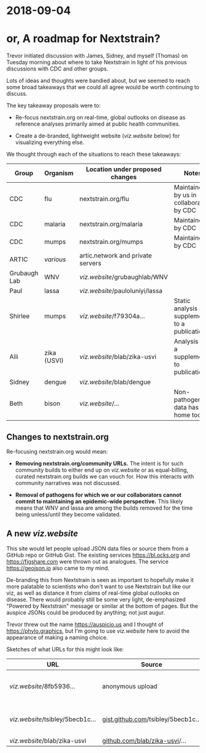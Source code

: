# 2018-09-04

# or, A roadmap for Nextstrain?

Trevor initiated discussion with James, Sidney, and myself (Thomas) on Tuesday
morning about where to take Nextstrain in light of his previous discussions
with CDC and other groups.

Lots of ideas and thoughts were bandied about, but we seemed to reach some
broad takeaways that we could all agree would be worth continuing to discuss.

The key takeaway proposals were to:

* Re-focus nextstrain.org on real-time, global outlooks on disease as reference
  analyses primarily aimed at public health communities.

* Create a de-branded, lightweight website (_viz.website_ below) for
  visualizing everything else.

We thought through each of the situations to reach these takeaways:

Group           | Organism    | Location under proposed changes           | Notes
-----           | --------    | -------------------------------           | -----
CDC             | flu         | nextstrain.org/flu                        | Maintained by us in collaboration by CDC
CDC             | malaria     | nextstrain.org/malaria                    | Maintained by CDC
CDC             | mumps       | nextstrain.org/mumps                      | Maintained by CDC
ARTIC           | _various_   | artic.network and private servers         |
Grubaugh Lab    | WNV         | _viz.website_/grubaughlab/WNV             |
Paul            | lassa       | _viz.website_/pauloluniyi/lassa           |
Shirlee         | mumps       | _viz.website_/f79304a…                    | Static analysis as a supplement to a publication
Alli            | zika (USVI) | _viz.website_/blab/zika-usvi              | Analysis as a supplement to publications
Sidney          | dengue      | _viz.website_/blab/dengue                 |
Beth            | bison       | _viz.website_/…                           | Non-pathogenic data has a home too!


## Changes to nextstrain.org

Re-focusing nextstrain.org would mean:

* **Removing nextstrain.org/community URLs.**  The intent is for such community
  builds to either end up on _viz.website_ or as equal-billing, curated
  nextstrain.org builds we can vouch for.  How this interacts with community
  narratives was not discussed.

* **Removal of pathogens for which we or our collaborators cannot commit to
  maintaining an epidemic-wide perspective.**  This likely means that WNV and
  lassa are among the builds removed for the time being unless/until they
  become validated.


## A new _viz.website_

This site would let people upload JSON data files or source them from a GitHub
repo or GitHub Gist.  The existing services <https://bl.ocks.org> and
<https://figshare.com> were thrown out as analogues.  The service
<https://geojson.io> also came to my mind.

De-branding this from Nextstrain is seen as important to hopefully make it more
palatable to scientists who don't want to use Nextstrain but like our viz, as
well as distance it from claims of real-time global outlooks on disease.  There
would probably still be some very light, de-emphasized "Powered by Nextstrain"
message or similar at the bottom of pages.  But the auspice JSONs could be
produced by anything; not just augur.

Trevor threw out the name https://auspicio.us and I thought of
https://phylo.graphics, but I'm going to use _viz.website_ here to avoid the
appearance of making a naming choice.

Sketches of what URLs for this might look like:

URL                             | Source                                                            | Privacy             | Updatable?
---                             | ------                                                            | -------             | ----------
_viz.website_/8fb5936…          | anonymous upload                                                  | anyone with the URL | no
_viz.website_/tsibley/5becb1c…  | [gist.github.com](https://gist.github.com)/tsibley/5becb1c…       | anyone with the URL | yes
_viz.website_/blab/zika-usvi    | [github.com/blab/zika-usvi](https://github.com/blab/zika-usvi/)/… | public              | yes
